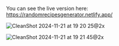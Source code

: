 You can see the live version here:
https://randomrecipesgenerator.netlify.app/


![CleanShot 2024-11-21 at 19 20 25@2x](https://github.com/user-attachments/assets/a94a3806-9447-478e-a5da-b82c8af38782)

![CleanShot 2024-11-21 at 19 21 45@2x](https://github.com/user-attachments/assets/45d621dc-6b0b-4560-9e0f-dd25c6540d49)

